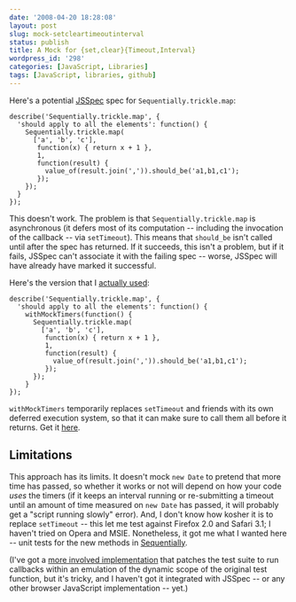 ```yaml
---
date: '2008-04-20 18:28:08'
layout: post
slug: mock-setcleartimeoutinterval
status: publish
title: A Mock for {set,clear}{Timeout,Interval}
wordpress_id: '298'
categories: [JavaScript, Libraries]
tags: [JavaScript, libraries, github]
---
```


Here's a potential [JSSpec](http://jania.pe.kr/aw/moin.cgi/JSSpec) spec for `Sequentially.trickle.map`:

    describe('Sequentially.trickle.map', {
      'should apply to all the elements': function() {
        Sequentially.trickle.map(
          ['a', 'b', 'c'],
           function(x) { return x + 1 },
           1,
           function(result) {
             value_of(result.join(',')).should_be('a1,b1,c1');
           });
        });
      }
    });

<!-- more -->

This doesn't work.  The problem is that `Sequentially.trickle.map` is asynchronous (it defers most of its computation -- including the invocation of the callback -- via `setTimeout`).  This means that `should_be` isn't called until after the spec has returned.  If it succeeds, this isn't a problem, but if it fails, JSSpec can't associate it with the failing spec -- worse, JSSpec will have already have marked it successful.

Here's the version that I [actually used](http://github.com/osteele/sequentially/tree/master%2Fspecs%2Fsequentially-specs.js?raw=true):

    describe('Sequentially.trickle.map', {
      'should apply to all the elements': function() {
        withMockTimers(function() {
          Sequentially.trickle.map(
            ['a', 'b', 'c'],
             function(x) { return x + 1 },
             1,
             function(result) {
               value_of(result.join(',')).should_be('a1,b1,c1');
             });
          });
        }
    });

`withMockTimers` temporarily replaces `setTimeout` and friends with its own deferred execution system, so that it can make sure to call them all before it returns.  Get it [here](http://github.com/osteele/sequentially/tree/master%2Fspecs%2Fmock-timers.js?raw=true).

## Limitations

This approach has its limits.  It doesn't mock `new Date` to pretend that more time has passed, so whether it works or not will depend on how your code _uses_ the timers (if it keeps an interval running or re-submitting a timeout until an amount of time measured on `new Date` has passed, it will probably get a "script running slowly" error).  And, I don't know how kosher it is to replace `setTimeout` -- this let me test against Firefox 2.0 and Safari 3.1; I haven't tried on Opera and MSIE.  Nonetheless, it got me what I wanted here -- unit tests for the new methods in [Sequentially](http://osteele.com/sources/javascript/sequentially).

(I've got a [more involved implementation](http://github.com/osteele/lztestkit) that patches the test suite to run callbacks within an emulation of the dynamic scope of the original test function, but it's tricky, and I haven't got it integrated with JSSpec -- or any other browser JavaScript implementation -- yet.)
